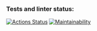 ### Tests and linter status:
[![Actions Status](https://github.com/reshetovsn/java-project-78/workflows/hexlet-check/badge.svg)](https://github.com/reshetovsn/java-project-78/actions)
[![Maintainability](https://api.codeclimate.com/v1/badges/c21d3d00c23e13695e11/maintainability)](https://codeclimate.com/github/reshetovsn/java-project-78/maintainability)
